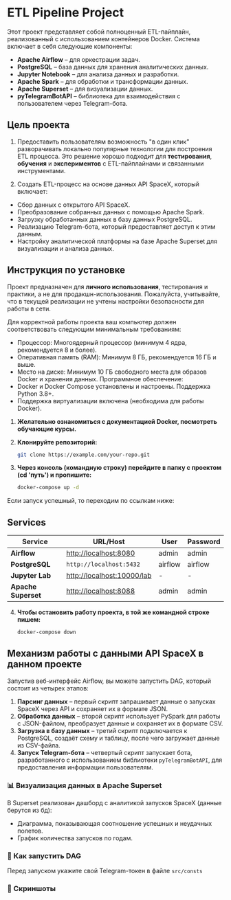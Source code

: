 # **ETL Pipeline Project**

Этот проект представляет собой полноценный ETL-пайплайн, реализованный с использованием контейнеров Docker. Система включает в себя следующие компоненты:

- **Apache Airflow** – для оркестрации задач.
- **PostgreSQL** – база данных для хранения аналитических данных.
- **Jupyter Notebook** – для анализа данных и разработки.
- **Apache Spark** – для обработки и трансформации данных.
- **Apache Superset** – для визуализации данных.
- **pyTelegramBotAPI** – библиотека для взаимодействия с пользователем через Telegram-бота.

## **Цель проекта**
1. Предоставить пользователям возможность "в один клик" разворачивать локально популярные технологии для построения ETL процесса. Это решение хорошо подходит для **тестирования**, **обучения** и **экспериментов** с ETL-пайплайнами и связанными инструментами.

2. Создать ETL-процесс на основе данных API SpaceX, который включает:
 - Сбор данных с открытого API SpaceX.
 - Преобразование собранных данных с помощью Apache Spark.
 - Загрузку обработанных данных в базу данных PostgreSQL.
 - Реализацию Telegram-бота, который предоставляет доступ к этим данным.
 - Настройку аналитической платформы на базе Apache Superset для визуализации и анализа данных.

## **Инструкция по установке**

Проект предназначен для **личного использования**, тестирования и практики, а не для продакшн-использования. Пожалуйста, учитывайте, что в текущей реализации не учтены настройки безопасности для работы в сети.

Для корректной работы проекта ваш компьютер должен соответствовать следующим минимальным требованиям:

- Процессор:
Многоядерный процессор (минимум 4 ядра, рекомендуется 8 и более).
- Оперативная память (RAM):
Минимум 8 ГБ, рекомендуется 16 ГБ и выше.
- Место на диске:
Минимум 10 ГБ свободного места для образов Docker и хранения данных.
Программное обеспечение:
- Docker и Docker Compose установлены и настроены. Поддержка Python 3.8+.
- Поддержка виртуализации включена (необходима для работы Docker).

1. **Желательно ознакомиться с документацией Docker, посмотреть обучающие курсы.**
  
2. **Клонируйте репозиторий:**
   
   ```bash
   git clone https://example.com/your-repo.git

3. **Через консоль (командную строку) перейдите в папку с проектом (cd 'путь') и пропишите:**
   
   ```bash
   docker-compose up -d

Если запуск успешный, то переходим по ссылкам ниже:
## Services

| **Service**         | **URL/Host**                        | **User**   | **Password** |
|----------------------|-------------------------------------|------------|--------------|
| **Airflow**          | [http://localhost:8080](http://localhost:8080) | admin    | admin      |
| **PostgreSQL**       | `http://localhost:5432`            | airflow    | airflow      |
| **Jupyter Lab**      | [http://localhost:10000/lab](http://localhost:10000/lab) | -          | -            |
| **Apache Superset**  | [http://localhost:8088](http://localhost:8088) | admin      | admin        |

4. **Чтобы остановить работу проекта, в той же командной строке пишем:**
   
   ```bash
   docker-compose down

## **Механизм работы с данными API SpaceX в данном проекте**

Запустив веб-интерфейс Airflow, вы можете запустить DAG, который состоит из четырех этапов:

1. **Парсинг данных** – первый скрипт запрашивает данные о запусках SpaceX через API и сохраняет их в формате JSON.
2. **Обработка данных** – второй скрипт использует PySpark для работы с JSON-файлом, преобразует данные и сохраняет их в формате CSV.
3. **Загрузка в базу данных** – третий скрипт подключается к PostgreSQL, создаёт схему и таблицу, после чего загружает данные из CSV-файла.
4. **Запуск Telegram-бота** – четвертый скрипт запускает бота, разработанного с использованием библиотеки `pyTelegramBotAPI`, для предоставления информации пользователям.

### 📊 Визуализация данных в Apache Superset
В Superset реализован дашборд с аналитикой запусков SpaceX (данные берутся из бд):
- Диаграмма, показывающая соотношение успешных и неудачных полетов.
- График количества запусков по годам.

### 🚀 Как запустить DAG
Перед запуском укажите свой Telegram-токен в файле `src/consts`

### 🚀 Скриншоты

